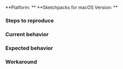 <!--
Thank you for reporting an issue.

Please fill in as much of the template below as you're able.

Platform: Run `uname -a | pbcopy` in terminal to copy the output to your pasteboard, or version and 32 or 64-bit (Windows)
Step to reproduce :  please provide clear steps to reproduce the bug
Current behavior: how the software behaves currently
Expected behavior : how the software should behave
Workaround: workaround the issue if there is any (this will help users having the same issue)
-->

**Platform: **
**Sketchpacks for macOS Version: **

### Steps to reproduce

### Current behavior

### Expected behavior

### Workaround

<!-- If you have extra details, enter them below. -->
